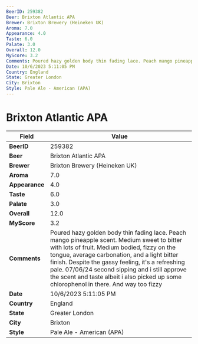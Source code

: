 ```yaml
---
BeerID: 259382
Beer: Brixton Atlantic APA
Brewer: Brixton Brewery (Heineken UK)
Aroma: 7.0
Appearance: 4.0
Taste: 6.0
Palate: 3.0
Overall: 12.0
MyScore: 3.2
Comments: Poured hazy golden body thin fading lace. Peach mango pineapple scent. Medium sweet to bitter with lots of fruit. Medium bodied, fizzy on the tongue, average carbonation, and a light bitter finish. Despite the gassy feeling, it's a refreshing pale. 07/06/24 second sipping and i still approve the scent and taste albeit i also picked up some chlorophenol in there.  And way too fizzy
Date: 10/6/2023 5:11:05 PM
Country: England
State: Greater London
City: Brixton
Style: Pale Ale - American (APA)
---
```


# Brixton Atlantic APA

| Field         | Value |
|---------------|-------|
| **BeerID** | 259382 |
| **Beer** | Brixton Atlantic APA |
| **Brewer** | Brixton Brewery (Heineken UK) |
| **Aroma** | 7.0 |
| **Appearance** | 4.0 |
| **Taste** | 6.0 |
| **Palate** | 3.0 |
| **Overall** | 12.0 |
| **MyScore** | 3.2 |
| **Comments** | Poured hazy golden body thin fading lace. Peach mango pineapple scent. Medium sweet to bitter with lots of fruit. Medium bodied, fizzy on the tongue, average carbonation, and a light bitter finish. Despite the gassy feeling, it's a refreshing pale. 07/06/24 second sipping and i still approve the scent and taste albeit i also picked up some chlorophenol in there.  And way too fizzy  |
| **Date** | 10/6/2023 5:11:05 PM |
| **Country** | England |
| **State** | Greater London |
| **City** | Brixton |
| **Style** | Pale Ale - American (APA) |
